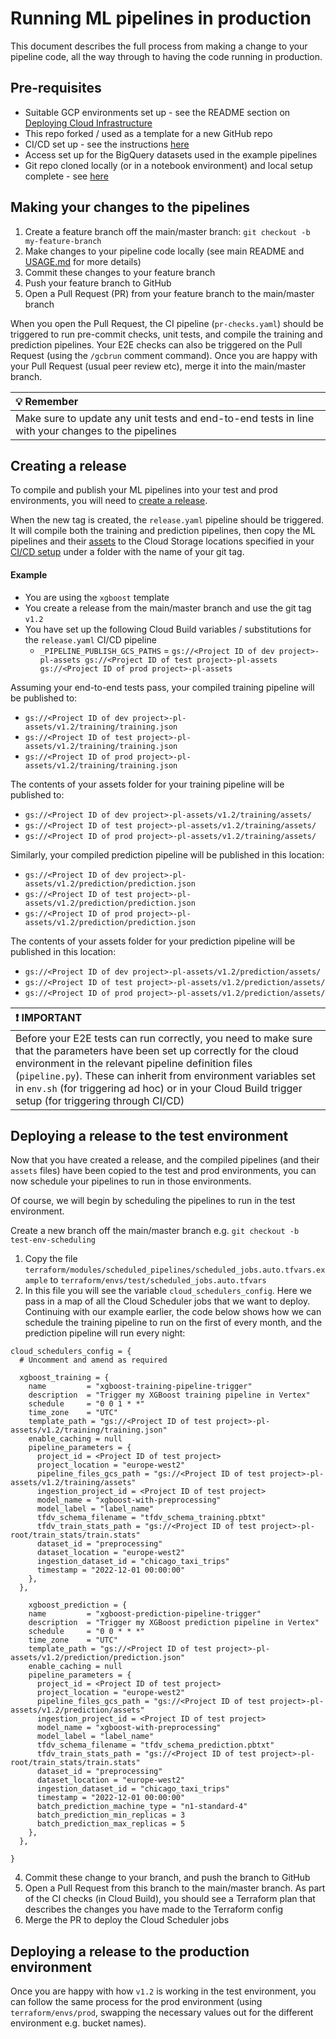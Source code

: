 <!-- 
Copyright 2022 Google LLC

Licensed under the Apache License, Version 2.0 (the "License");
you may not use this file except in compliance with the License.
You may obtain a copy of the License at

    https://www.apache.org/licenses/LICENSE-2.0

Unless required by applicable law or agreed to in writing, software
distributed under the License is distributed on an "AS IS" BASIS,
WITHOUT WARRANTIES OR CONDITIONS OF ANY KIND, either express or implied.
See the License for the specific language governing permissions and
limitations under the License.
 -->

# Running ML pipelines in production

This document describes the full process from making a change to your pipeline code, all the way through to having the code running in production.

## Pre-requisites

- Suitable GCP environments set up - see the README section on [Deploying Cloud Infrastructure](../README.md#deploying-cloud-infrastructure)
- This repo forked / used as a template for a new GitHub repo
- CI/CD set up - see the instructions [here](cloudbuild/README.md)
- Access set up for the BigQuery datasets used in the example pipelines
- Git repo cloned locally (or in a notebook environment) and local setup complete - see [here](../README.md#local-setup)

## Making your changes to the pipelines

1. Create a feature branch off the main/master branch: `git checkout -b my-feature-branch`
1. Make changes to your pipeline code locally (see main README and [USAGE.md](../USAGE.md) for more details)
1. Commit these changes to your feature branch
1. Push your feature branch to GitHub
1. Open a Pull Request (PR) from your feature branch to the main/master branch

When you open the Pull Request, the CI pipeline (`pr-checks.yaml`) should be triggered to run pre-commit checks, unit tests, and compile the training and prediction pipelines. Your E2E checks can also be triggered on the Pull Request (using the `/gcbrun` comment command). Once you are happy with your Pull Request (usual peer review etc), merge it into the main/master branch.

| :bulb: Remember    |
|:-------------------|
| Make sure to update any unit tests and end-to-end tests in line with your changes to the pipelines |

## Creating a release

To compile and publish your ML pipelines into your test and prod environments, you will need to [create a release](https://docs.github.com/en/repositories/releasing-projects-on-github/managing-releases-in-a-repository#creating-a-release).

When the new tag is created, the `release.yaml` pipeline should be triggered. It will compile both the training and prediction pipelines, then copy the ML pipelines and their [assets](../README.md#assets) to the Cloud Storage locations specified in your [CI/CD setup](../cloudbuild/README.md) under a folder with the name of your git tag.

#### Example

- You are using the `xgboost` template
- You create a release from the main/master branch and use the git tag `v1.2`
- You have set up the following Cloud Build variables / substitutions for the `release.yaml` CI/CD pipeline
  - `_PIPELINE_PUBLISH_GCS_PATHS` = `gs://<Project ID of dev project>-pl-assets gs://<Project ID of test project>-pl-assets gs://<Project ID of prod project>-pl-assets`

Assuming your end-to-end tests pass, your compiled training pipeline will be published to:
- `gs://<Project ID of dev project>-pl-assets/v1.2/training/training.json`
- `gs://<Project ID of test project>-pl-assets/v1.2/training/training.json`
- `gs://<Project ID of prod project>-pl-assets/v1.2/training/training.json`

The contents of your assets folder for your training pipeline will be published to:
- `gs://<Project ID of dev project>-pl-assets/v1.2/training/assets/`
- `gs://<Project ID of test project>-pl-assets/v1.2/training/assets/`
- `gs://<Project ID of prod project>-pl-assets/v1.2/training/assets/`

Similarly, your compiled prediction pipeline will be published in this location:
- `gs://<Project ID of dev project>-pl-assets/v1.2/prediction/prediction.json`
- `gs://<Project ID of test project>-pl-assets/v1.2/prediction/prediction.json`
- `gs://<Project ID of prod project>-pl-assets/v1.2/prediction/prediction.json`

The contents of your assets folder for your prediction pipeline will be published in this location:
- `gs://<Project ID of dev project>-pl-assets/v1.2/prediction/assets/`
- `gs://<Project ID of test project>-pl-assets/v1.2/prediction/assets/`
- `gs://<Project ID of prod project>-pl-assets/v1.2/prediction/assets/`

| :exclamation: IMPORTANT    |
|:---------------------------|
| Before your E2E tests can run correctly, you need to make sure that the parameters have been set up correctly for the cloud environment in the relevant pipeline definition files (`pipeline.py`). These can inherit from environment variables set in `env.sh` (for triggering ad hoc) or in your Cloud Build trigger setup (for triggering through CI/CD) |

## Deploying a release to the test environment

Now that you have created a release, and the compiled pipelines (and their `assets` files) have been copied to the test and prod environments, you can now schedule your pipelines to run in those environments.

Of course, we will begin by scheduling the pipelines to run in the test environment.

Create a new branch off the main/master branch e.g. `git checkout -b test-env-scheduling`

1. Copy the file `terraform/modules/scheduled_pipelines/scheduled_jobs.auto.tfvars.example` to `terraform/envs/test/scheduled_jobs.auto.tfvars`
1. In this file you will see the variable `cloud_schedulers_config`. Here we pass in a map of all the Cloud Scheduler jobs that we want to deploy. Continuing with our example earlier, the code below shows how we can schedule the training pipeline to run on the first of every month, and the prediction pipeline will run every night:

```
cloud_schedulers_config = {
  # Uncomment and amend as required

  xgboost_training = {
    name         = "xgboost-training-pipeline-trigger"
    description  = "Trigger my XGBoost training pipeline in Vertex"
    schedule     = "0 0 1 * *"
    time_zone    = "UTC"
    template_path = "gs://<Project ID of test project>-pl-assets/v1.2/training/training.json"
    enable_caching = null
    pipeline_parameters = {
      project_id = <Project ID of test project>
      project_location = "europe-west2"
      pipeline_files_gcs_path = "gs://<Project ID of test project>-pl-assets/v1.2/training/assets"
      ingestion_project_id = <Project ID of test project>
      model_name = "xgboost-with-preprocessing"
      model_label = "label_name"
      tfdv_schema_filename = "tfdv_schema_training.pbtxt"
      tfdv_train_stats_path = "gs://<Project ID of test project>-pl-root/train_stats/train.stats"
      dataset_id = "preprocessing"
      dataset_location = "europe-west2"
      ingestion_dataset_id = "chicago_taxi_trips"
      timestamp = "2022-12-01 00:00:00"
    },
  },

    xgboost_prediction = {
    name         = "xgboost-prediction-pipeline-trigger"
    description  = "Trigger my XGBoost prediction pipeline in Vertex"
    schedule     = "0 0 * * *"
    time_zone    = "UTC"
    template_path = "gs://<Project ID of test project>-pl-assets/v1.2/prediction/prediction.json"
    enable_caching = null
    pipeline_parameters = {
      project_id = <Project ID of test project>
      project_location = "europe-west2"
      pipeline_files_gcs_path = "gs://<Project ID of test project>-pl-assets/v1.2/prediction/assets"
      ingestion_project_id = <Project ID of test project>
      model_name = "xgboost-with-preprocessing"
      model_label = "label_name"
      tfdv_schema_filename = "tfdv_schema_prediction.pbtxt"
      tfdv_train_stats_path = "gs://<Project ID of test project>-pl-root/train_stats/train.stats"
      dataset_id = "preprocessing"
      dataset_location = "europe-west2"
      ingestion_dataset_id = "chicago_taxi_trips"
      timestamp = "2022-12-01 00:00:00"
      batch_prediction_machine_type = "n1-standard-4"
      batch_prediction_min_replicas = 3
      batch_prediction_max_replicas = 5
    },
  },

}
```

4. Commit these change to your branch, and push the branch to GitHub
5. Open a Pull Request from this branch to the main/master branch. As part of the CI checks (in Cloud Build), you should see a Terraform plan that describes the changes you have made to the Terraform config
6. Merge the PR to deploy the Cloud Scheduler jobs

## Deploying a release to the production environment

Once you are happy with how `v1.2` is working in the test environment, you can follow the same process for the prod environment (using `terraform/envs/prod`, swapping the necessary values out for the different environment e.g. bucket names).

